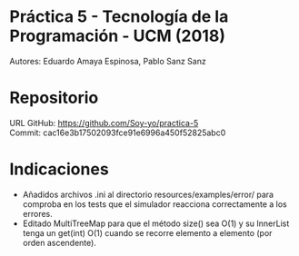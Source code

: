 # Práctica 5 - Tecnología de la Programación - UCM (2018)
Autores: Eduardo Amaya Espinosa, Pablo Sanz Sanz

# Repositorio
URL GitHub: https://github.com/Soy-yo/practica-5
<br>
Commit: cac16e3b17502093fce91e6996a450f52825abc0

# Indicaciones
<ul>
  <li>
    Añadidos archivos .ini al directorio resources/examples/error/ para comproba en los tests que el simulador reacciona correctamente a los errores.
  </li>
  <li>
    Editado MultiTreeMap<K, V> para que el método size() sea O(1) y su InnerList tenga un get(int) O(1) cuando se recorre elemento a elemento (por orden ascendente).
  </li>
</ul>

